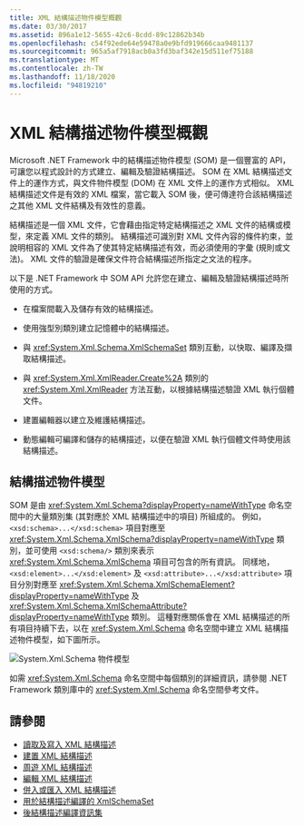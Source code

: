 ```yaml
---
title: XML 結構描述物件模型概觀
ms.date: 03/30/2017
ms.assetid: 896a1e12-5655-42c6-8cdd-89c12862b34b
ms.openlocfilehash: c54f92ede64e59478a0e9bfd919666caa9481137
ms.sourcegitcommit: 965a5af7918acb0a3fd3baf342e15d511ef75188
ms.translationtype: MT
ms.contentlocale: zh-TW
ms.lasthandoff: 11/18/2020
ms.locfileid: "94819210"
---
```

# <a name="xml-schema-object-model-overview"></a>XML 結構描述物件模型概觀
Microsoft .NET Framework 中的結構描述物件模型 (SOM) 是一個豐富的 API，可讓您以程式設計的方式建立、編輯及驗證結構描述。 SOM 在 XML 結構描述文件上的運作方式，與文件物件模型 (DOM) 在 XML 文件上的運作方式相似。 XML 結構描述文件是有效的 XML 檔案，當它載入 SOM 後，便可傳達符合該結構描述之其他 XML 文件結構及有效性的意義。  
  
 結構描述是一個 XML 文件，它會藉由指定特定結構描述之 XML 文件的結構或模型，來定義 XML 文件的類別。 結構描述可識別對 XML 文件內容的條件約束，並說明相容的 XML 文件為了使其特定結構描述有效，而必須使用的字彙 (規則或文法)。 XML 文件的驗證是確保文件符合結構描述所指定之文法的程序。  
  
 以下是 .NET Framework 中 SOM API 允許您在建立、編輯及驗證結構描述時所使用的方式。  
  
- 在檔案間載入及儲存有效的結構描述。  
  
- 使用強型別類別建立記憶體中的結構描述。  
  
- 與 <xref:System.Xml.Schema.XmlSchemaSet> 類別互動，以快取、編譯及擷取結構描述。  
  
- 與 <xref:System.Xml.XmlReader.Create%2A> 類別的 <xref:System.Xml.XmlReader> 方法互動，以根據結構描述驗證 XML 執行個體文件。  
  
- 建置編輯器以建立及維護結構描述。  
  
- 動態編輯可編譯和儲存的結構描述，以便在驗證 XML 執行個體文件時使用該結構描述。  
  
## <a name="the-schema-object-model"></a>結構描述物件模型  
 SOM 是由 <xref:System.Xml.Schema?displayProperty=nameWithType> 命名空間中的大量類別集 (其對應於 XML 結構描述中的項目) 所組成的。 例如，`<xsd:schema>...</xsd:schema>` 項目對應至 <xref:System.Xml.Schema.XmlSchema?displayProperty=nameWithType> 類別，並可使用 `<xsd:schema/>` 類別來表示 <xref:System.Xml.Schema.XmlSchema> 項目可包含的所有資訊。 同樣地，`<xsd:element>...</xsd:element>` 及 `<xsd:attribute>...</xsd:attribute>` 項目分別對應至 <xref:System.Xml.Schema.XmlSchemaElement?displayProperty=nameWithType> 及 <xref:System.Xml.Schema.XmlSchemaAttribute?displayProperty=nameWithType> 類別。 這種對應關係會在 XML 結構描述的所有項目持續下去，以在 <xref:System.Xml.Schema> 命名空間中建立 XML 結構描述物件模型，如下圖所示。  
  
 ![System.Xml.Schema 物件模型](./media/xml-schema-object-model-overview/xml-schema-object-model.gif)  
  
 如需 <xref:System.Xml.Schema> 命名空間中每個類別的詳細資訊，請參閱 .NET Framework 類別庫中的 <xref:System.Xml.Schema> 命名空間參考文件。  
  
## <a name="see-also"></a>請參閱

- [讀取及寫入 XML 結構描述](reading-and-writing-xml-schemas.md)
- [建置 XML 結構描述](building-xml-schemas.md)
- [周遊 XML 結構描述](traversing-xml-schemas.md)
- [編輯 XML 結構描述](editing-xml-schemas.md)
- [併入或匯入 XML 結構描述](including-or-importing-xml-schemas.md)
- [用於結構描述編譯的 XmlSchemaSet](xmlschemaset-for-schema-compilation.md)
- [後結構描述編譯資訊集](post-schema-compilation-infoset.md)
